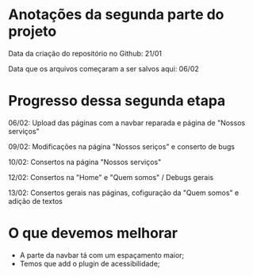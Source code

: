 <h1>Anotações da segunda parte do projeto</h1>

<p>Data da criação do repositório no Github: 21/01</p>
<p>Data que os arquivos começaram a ser salvos aqui: 06/02</p>

<h1>Progresso dessa segunda etapa</h1>

<p>06/02: Upload das páginas com a navbar reparada e página de "Nossos serviços"</p> 

<p>09/02: Modificações na página "Nossos seriços" e conserto de bugs</p>

<p>10/02: Consertos na página "Nossos serviços"</p>

<p>12/02: Consertos na "Home" e "Quem somos" / Debugs gerais</p>

<p>13/02: Consertos gerais nas páginas, cofiguração da "Quem somos" e adição de textos</p>

<h1> O que devemos melhorar</h1>

- A parte da navbar tá com um espaçamento maior;
- Temos que add o plugin de acessibilidade;